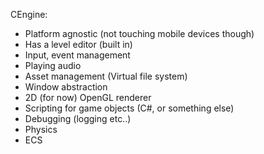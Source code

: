 CEngine:
- Platform agnostic (not touching mobile devices though)
- Has a level editor (built in)
- Input, event management
- Playing audio
- Asset management (Virtual file system)
- Window abstraction
- 2D (for now) OpenGL renderer
- Scripting for game objects (C#, or something else)
- Debugging (logging etc..)
- Physics 
- ECS
